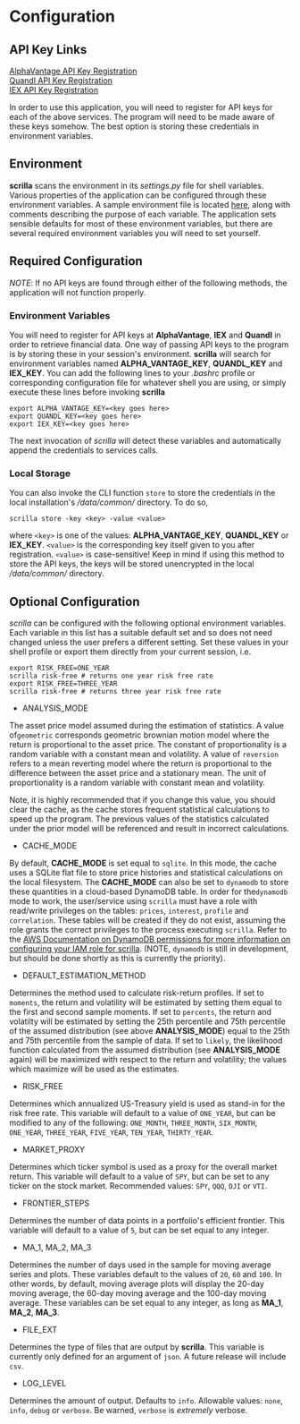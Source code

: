 # Configuration

## API Key Links

[AlphaVantage API Key Registration](https://www.alphavantage.co/support/#api-key)<br>
[Quandl API Key Registration](https://www.quandl.com/account/api)<br>
[IEX API Key Registration](https://iexcloud.io/)<br>

In order to use this application, you will need to register for API keys for each of the above services. The program will need to be made aware of these keys somehow. The best option is storing these credentials in environment variables.

## Environment

**scrilla** scans the environment in its *settings.py* file for shell variables. Various properties of the application can be configured through these environment variables. A sample environment file is located [here](https://github.com/chinchalinchin/scrilla/blob/develop/main/env/.sample.env), along with comments describing the purpose of each variable. The application sets sensible defaults for most of these environment variables, but there are several required environment variables you will need to set yourself. 

## Required Configuration

*NOTE*: If no API keys are found through either of the following methods, the application will not function properly.

### Environment Variables
You will need to register for API keys at **AlphaVantage**, **IEX** and **Quandl** in order to retrieve financial data. One way of passing API keys to the program is by storing these in your session's environment. **scrilla** will search for environment variables named **ALPHA_VANTAGE_KEY**, **QUANDL_KEY** and **IEX_KEY**. You can add the following lines to your *.bashrc* profile or corresponding configuration file for whatever shell you are using, or simply execute these lines before invoking **scrilla**

```shell
export ALPHA_VANTAGE_KEY=<key goes here>
export QUANDL_KEY=<key goes here>
export IEX_KEY=<key goes here>
```

The next invocation of *scrilla* will detect these variables and automatically append the credentials to services calls. 

### Local Storage

You can also invoke the CLI function `store` to store the credentials in the local installation's <i>/data/common/</i> directory. To do so,

```shell
scrilla store -key <key> -value <value>
```

where `<key>` is one of the values: **ALPHA_VANTAGE_KEY**, **QUANDL_KEY** or **IEX_KEY**. `<value>` is the corresponding key itself given to you after registration. `<value>` is case-sensitive! Keep in mind if using this method to store the API keys, the keys will be stored unencrypted in the local */data/common/* directory. 

## Optional Configuration 

*scrilla* can be configured with the following optional environment variables. Each variable in this list has a suitable default set and so does not need changed unless the user prefers a different setting. Set these values in your shell profile or export them directly from your current session, i.e.

```shell
export RISK_FREE=ONE_YEAR
scrilla risk-free # returns one year risk free rate
export RISK_FREE=THREE_YEAR
scrilla risk-free # returns three year risk free rate
```

- ANALYSIS_MODE

The asset price model assumed during the estimation of statistics. A value of`geometric` corresponds geometric brownian motion model where the return is proportional to the asset price. The constant of proportionality is a random variable with a constant mean and volatility. A value of `reversion` refers to a mean reverting model where the return is proportional to the difference between the asset price and a stationary mean. The unit of proportionality is a random variable with constant mean and volatility.

Note, it is highly recommended that if you change this value, you should clear the cache, as the cache stores frequent statistical calculations to speed up the program. The previous values of the statistics calculated under the prior model will be referenced and result in incorrect calculations.

- CACHE_MODE

By default, **CACHE_MODE** is set equal to `sqlite`. In this mode, the cache uses a SQLite flat file to store price histories and statistical calculations on the local filesystem. The **CACHE_MODE** can also be set to `dynamodb` to store these quantities in a cloud-based DynamoDB table. In order for the`dynamodb` mode to work, the user/service using `scrilla` must have a role with read/write privileges on the tables: `prices`, `interest`, `profile` and `correlation`. These tables will be created if they do not exist, assuming the role grants the correct privileges to the process executing `scrilla`. Refer to the [AWS Documentation on DynamoDB permissions for more information on configuring your IAM role for scrilla](). (NOTE, `dynamodb` is still in development, but should be done shortly as this is currently the priority).

- DEFAULT_ESTIMATION_METHOD

Determines the method used to calculate risk-return profiles. If set to `moments`, the return and volatility will be estimated by setting them equal to the first and second sample moments. If set to `percents`, the return and volatilty will be estimated by setting the 25th percentile and 75th percentile of the assumed distribution (see above **ANALYSIS_MODE**) equal to the 25th and 75th percentile from the sample of data. If set to `likely`, the likelihood function calculated from the assumed distribution (see **ANALYSIS_MODE** again) will be maximized with respect to the return and volatility; the values which maximize will be used as the estimates. 

- RISK_FREE

Determines which annualized US-Treasury yield is used as stand-in for the risk free rate. This variable will default to a value of `ONE_YEAR`, but can be modified to any of the following: `ONE_MONTH`, `THREE_MONTH`, `SIX_MONTH`, `ONE_YEAR`, `THREE_YEAR`, `FIVE_YEAR`, `TEN_YEAR`, `THIRTY_YEAR`.

- MARKET_PROXY

Determines which ticker symbol is used as a proxy for the overall market return. This variable will default to a value of `SPY`, but can be set to any ticker on the stock market. Recommended values: `SPY`, `QQQ`, `DJI` or `VTI`.

- FRONTIER_STEPS

Determines the number of data points in a portfolio's efficient frontier. This variable will default to a value of `5`, but can be set equal to any integer.

- MA_1, MA_2, MA_3

Determines the number of days used in the sample for moving average series and plots. These variables default to the values of `20`, `60` and `100`. In other words, by default, moving average plots will display the 20-day moving average, the 60-day moving average and the 100-day moving average. These variables can be set equal to any integer, as long as **MA_1**, **MA_2**, **MA_3**. 

- FILE_EXT 

Determines the type of files that are output by **scrilla**. This variable is currently only defined for an argument of `json`. A future release will include `csv`. 

- LOG_LEVEL

Determines the amount of output. Defaults to `info`. Allowable values: `none`, `info`, `debug` or `verbose`. Be warned, `verbose` is *extremely* verbose.